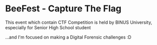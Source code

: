 # BeeFest - Capture The Flag

This event which contain CTF Competition is held by BINUS University, especially for Senior High School student 

...and I'm focused on making a Digital Forensic challenges :D
